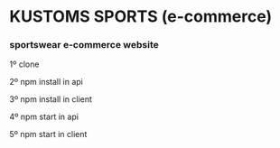<h1>KUSTOMS SPORTS (e-commerce)</h1>
<h3> sportswear e-commerce website </h3>


<p>1º clone</p>
<p>2º npm install in api</p>
<p>3º npm install in client</p>
<p>4º npm start in api</p>
<p>5º npm start in client</p>





